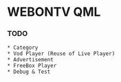 # WEBONTV QML

### TODO
    * Category
    * Vod Player (Reuse of Live Player)
    * Advertisement
    * FreeBox Player
    * Debug & Test

